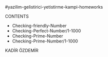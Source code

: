 #yazilim-gelistirici-yetistirme-kampi-homeworks

CONTENTS

- Checking-friendly-Number
- Checking-Perfect-Number/1-1000
- Checking-Prime-Number
- Checking-Prime-Number/1-1000

KADİR ÖZDEMİR
